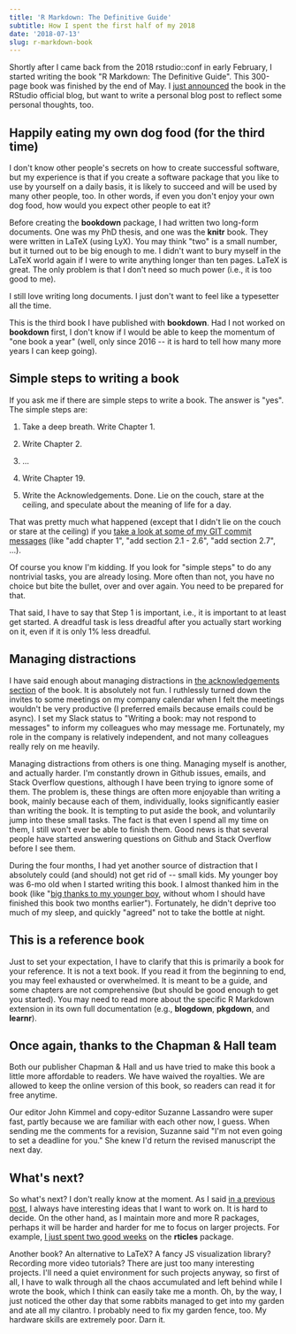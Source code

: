 ```yaml
---
title: 'R Markdown: The Definitive Guide'
subtitle: How I spent the first half of my 2018
date: '2018-07-13'
slug: r-markdown-book
---
```


Shortly after I came back from the 2018 rstudio::conf in early February, I started writing the book "R Markdown: The Definitive Guide". This 300-page book was finished by the end of May. I [just announced](https://blog.rstudio.com/2018/07/13/announcing-the-r-markdown-book/) the book in the RStudio official blog, but want to write a personal blog post to reflect some personal thoughts, too.

## Happily eating my own dog food (for the third time)

I don't know other people's secrets on how to create successful software, but my experience is that if you create a software package that you like to use by yourself on a daily basis, it is likely to succeed and will be used by many other people, too. In other words, if even you don't enjoy your own dog food, how would you expect other people to eat it?

Before creating the **bookdown** package, I had written two long-form documents. One was my PhD thesis, and one was the **knitr** book. They were written in LaTeX (using LyX). You may think "two" is a small number, but it turned out to be big enough to me. I didn't want to bury myself in the LaTeX world again if I were to write anything longer than ten pages. LaTeX is great. The only problem is that I don't need so much power (i.e., it is too good to me).

I still love writing long documents. I just don't want to feel like a typesetter all the time.

This is the third book I have published with **bookdown**. Had I not worked on **bookdown** first, I don't know if I would be able to keep the momentum of "one book a year" (well, only since 2016 -- it is hard to tell how many more years I can keep going).

## Simple steps to writing a book

If you ask me if there are simple steps to write a book. The answer is "yes". The simple steps are:

1. Take a deep breath. Write Chapter 1.

1. Write Chapter 2.

1. ...

1. Write Chapter 19.

1. Write the Acknowledgements. Done. Lie on the couch, stare at the ceiling, and speculate about the meaning of life for a day.

That was pretty much what happened (except that I didn't lie on the couch or stare at the ceiling) if you [take a look at some of my GIT commit messages](https://github.com/rstudio/rmarkdown-book/commits/master?after=9868887b843de2e30596727fddba1a5902c7e6de+69) (like "add chapter 1", "add section 2.1 - 2.6", "add section 2.7", ...).

Of course you know I'm kidding. If you look for "simple steps" to do any nontrivial tasks, you are already losing. More often than not, you have no choice but bite the bullet, over and over again. You need to be prepared for that.

That said, I have to say that Step 1 is important, i.e., it is important to at least get started. A dreadful task is less dreadful after you actually start working on it, even if it is only 1% less dreadful.

## Managing distractions

I have said enough about managing distractions in [the acknowledgements section](https://bookdown.org/yihui/rmarkdown/acknowledgments.html) of the book. It is absolutely not fun. I ruthlessly turned down the invites to some meetings on my company calendar when I felt the meetings wouldn't be very productive (I preferred emails because emails could be async). I set my Slack status to "Writing a book: may not respond to messages" to inform my colleagues who may message me. Fortunately, my role in the company is relatively independent, and not many colleagues really rely on me heavily.

Managing distractions from others is one thing. Managing myself is another, and actually harder. I'm constantly drown in Github issues, emails, and Stack Overflow questions, although I have been trying to ignore some of them. The problem is, these things are often more enjoyable than writing a book, mainly because each of them, individually, looks significantly easier than writing the book. It is tempting to put aside the book, and voluntarily jump into these small tasks. The fact is that even I spend all my time on them, I still won't ever be able to finish them. Good news is that several people have started answering questions on Github and Stack Overflow before I see them.

During the four months, I had yet another source of distraction that I absolutely could (and should) not get rid of -- small kids. My younger boy was 6-mo old when I started writing this book. I almost thanked him in the book (like "[big thanks to my younger boy](https://blog.rstudio.com/2016/12/02/announcing-bookdown/), without whom I should have finished this book two months earlier"). Fortunately, he didn't deprive too much of my sleep, and quickly "agreed" not to take the bottle at night.

## This is a reference book

Just to set your expectation, I have to clarify that this is primarily a book for your reference. It is not a text book. If you read it from the beginning to end, you may feel exhausted or overwhelmed. It is meant to be a guide, and some chapters are not comprehensive (but should be good enough to get you started). You may need to read more about the specific R Markdown extension in its own full documentation (e.g., **blogdown**, **pkgdown**, and **learnr**).

## Once again, thanks to the Chapman & Hall team

Both our publisher Chapman & Hall and us have tried to make this book a little more affordable to readers. We have waived the royalties. We are allowed to keep the online version of this book, so readers can read it for free anytime.

Our editor John Kimmel and copy-editor Suzanne Lassandro were super fast, partly because we are familiar with each other now, I guess. When sending me the comments for a revision, Suzanne said "I'm not even going to set a deadline for you." She knew I'd return the revised manuscript the next day.

## What's next?

So what's next? I don't really know at the moment. As I said [in a previous post](/en/2017/12/busy-vs-productive/), I always have interesting ideas that I want to work on. It is hard to decide. On the other hand, as I maintain more and more R packages, perhaps it will be harder and harder for me to focus on larger projects. For example, [I just spent two good weeks](/en/2018/07/issue-zero/) on the **rticles** package.

Another book? An alternative to LaTeX? A fancy JS visualization library? Recording more video tutorials? There are just too many interesting projects. I'll need a quiet environment for such projects anyway, so first of all, I have to walk through all the chaos accumulated and left behind while I wrote the book, which I think can easily take me a month. Oh, by the way, I just noticed the other day that some rabbits managed to get into my garden and ate all my cilantro. I probably need to fix my garden fence, too. My hardware skills are extremely poor. Darn it.
